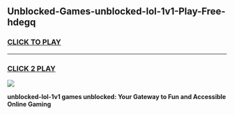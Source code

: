 
## Unblocked-Games-unblocked-lol-1v1-Play-Free-hdegq
<h3>
<a href="https://premium76.site?title=unblocked-lol-1v1&ref=23A">CLICK TO PLAY</a></h3>
<hr>

<h3>
<a href="https://premium76.site?title=unblocked-lol-1v1&ref=23A">CLICK 2 PLAY</a>
  
</h3>

<a href="https://premium76.site?title=unblocked-lol-1v1&ref=23A"><img src="https://clearcache.store/games.png"></a>


**unblocked-lol-1v1 games unblocked: Your Gateway to Fun and Accessible Online Gaming**
